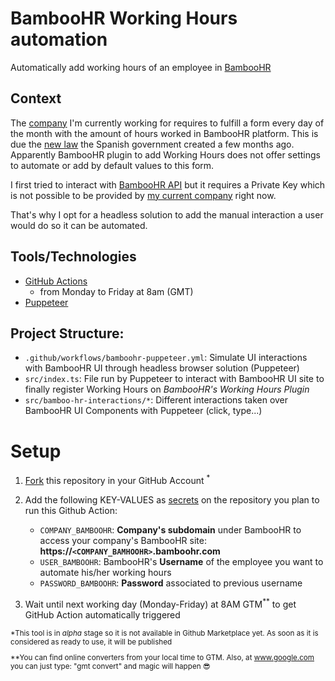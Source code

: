 # BambooHR Working Hours automation

Automatically add working hours of an employee in [BambooHR](https://www.bamboohr.com/)

## Context

The [company](https://www.marfeel.com) I'm currently working for requires to fulfill a form every day of the month with the amount of hours worked in BambooHR platform. This is due the [new law](https://www.boe.es/diario_boe/txt.php?id=BOE-A-2019-3481) the Spanish government created a few months ago.
Apparently BambooHR plugin to add Working Hours does not offer settings to automate or add by default values to this form.

I first tried to interact with [BambooHR API](https://documentation.bamboohr.com/docs) but it requires a Private Key which is not possible to be provided by [my current company](https://www.marfeel.com) right now.

That's why I opt for a headless solution to add the manual interaction a user would do so it can be automated.

## Tools/Technologies

- [GitHub Actions](https://docs.github.com/en/free-pro-team@latest/actions)
  - from Monday to Friday at 8am (GMT)
- [Puppeteer](https://pptr.dev/)

## Project Structure:

- `.github/workflows/bamboohr-puppeteer.yml`: Simulate UI interactions with BambooHR UI through headless browser solution (Puppeteer)
- `src/index.ts`: File run by Puppeteer to interact with BambooHR UI site to finally register Working Hours on _BambooHR's Working Hours Plugin_
- `src/bamboo-hr-interactions/*`: Different interactions taken over BambooHR UI Components with Puppeteer (click, type...)

# Setup

1. [Fork](https://docs.github.com/en/free-pro-team@latest/github/getting-started-with-github/fork-a-repo) this repository in your GitHub Account <sup>\*</sup>

2. Add the following KEY-VALUES as [secrets](https://help.github.com/en/actions/automating-your-workflow-with-github-actions/creating-and-using-encrypted-secrets) on the repository you plan to run this Github Action:

   - `COMPANY_BAMBOOHR`: **Company's subdomain** under BambooHR to access your company's BambooHR site: **https://`<COMPANY_BAMHOOHR>`.bamboohr.com**
   - `USER_BAMBOOHR`: BambooHR's **Username** of the employee you want to automate his/her working hours
   - `PASSWORD_BAMBOOHR`: **Password** associated to previous username

3. Wait until next working day (Monday-Friday) at 8AM GTM<sup>\*\*</sup> to get GitHub Action automatically triggered

<sub>
*This tool is in <i>alpha</i> stage so it is not available in Github Marketplace yet. As soon as it is considered as ready to use, it will be published
</sub>

<sub>

\*\*You can find online converters from your local time to GTM. Also, at www.google.com you can just type: "gmt convert" and magic will happen 😎
</sub>
